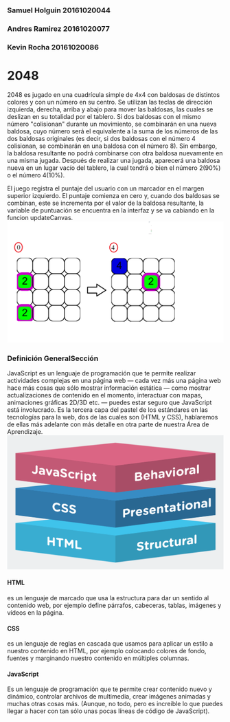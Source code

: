 ### Samuel Holguin 20161020044
### Andres Ramirez 20161020077
### Kevin Rocha 20161020086
# 2048
2048 es jugado en una cuadrícula simple de 4x4 con baldosas de distintos colores y con un número en su centro. Se utilizan las teclas de dirección izquierda, derecha, arriba y abajo para mover las baldosas, las cuales se deslizan en su totalidad por el tablero. Si dos baldosas con el mismo número "colisionan" durante un movimiento, se combinarán en una nueva baldosa, cuyo número será el equivalente a la suma de los números de las dos baldosas originales (es decir, si dos baldosas con el número 4 colisionan, se combinarán en una baldosa con el número 8). Sin embargo, la baldosa resultante no podrá combinarse con otra baldosa nuevamente en una misma jugada. Después de realizar una jugada, aparecerá una baldosa nueva en un lugar vacío del tablero, la cual tendrá o bien el número 2(90%) o el número 4(10%).

El juego registra el puntaje del usuario con un marcador en el margen superior izquierdo. El puntaje comienza en cero y, cuando dos baldosas se combinan, este se incrementa por el valor de la baldosa resultante, la variable de puntuación se encuentra en la interfaz y se va cabiando en la funcion updateCanvas.
![tablero1](tablero1.png)
### Definición GeneralSección
JavaScript es un lenguaje de programación que te permite realizar actividades complejas en una página web —  cada vez más una página web hace más cosas que sólo mostrar información estática — como mostrar actualizaciones de contenido en el momento, interactuar con mapas, animaciones gráficas 2D/3D etc. — puedes estar seguro que JavaScript está involucrado. Es la tercera capa del pastel de los estándares en las tecnologías para la web, dos de las cuales son (HTML y CSS), hablaremos de ellas más adelante con más detalle en otra parte de nuestra Área de Aprendizaje.
![imagen](imagen.png)
#### HTML
es un lenguaje de marcado que usa la estructura para dar un sentido al contenido web, por ejemplo define párrafos, cabeceras, tablas, imágenes y vídeos en la página.
#### CSS
es un lenguaje de reglas en cascada que usamos para aplicar un estilo a nuestro contenido en HTML, por ejemplo colocando colores de fondo, fuentes y marginando nuestro contenido en múltiples columnas.
#### JavaScript
Es un lenguaje de programación que te permite crear contenido nuevo y dinámico, controlar archivos de multimedia, crear imágenes animadas y muchas otras cosas más. (Aunque, no todo, pero es increíble lo que puedes llegar a hacer con tan sólo unas pocas líneas de código de JavaScript). 
